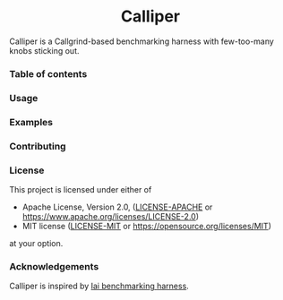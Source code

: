 <h1 align="center">Calliper</h1>
Calliper is a Callgrind-based benchmarking harness with few-too-many knobs sticking out.

### Table of contents

### Usage

### Examples

### Contributing

### License
This project is licensed under either of

 * Apache License, Version 2.0, ([LICENSE-APACHE](LICENSE-APACHE) or
   https://www.apache.org/licenses/LICENSE-2.0)
 * MIT license ([LICENSE-MIT](LICENSE-MIT) or
   https://opensource.org/licenses/MIT)

at your option.

### Acknowledgements
Calliper is inspired by [Iai benchmarking harness](https://github.com/bheisler/iai).

